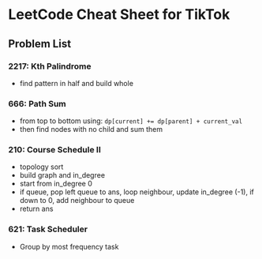 # LeetCode Cheat Sheet for TikTok

## Problem List

### 2217: Kth Palindrome
- find pattern in half and build whole

### 666: Path Sum

- from top to bottom using: `dp[current] += dp[parent] + current_val`
- then find nodes with no child and sum them

### 210: Course Schedule II

- topology sort
- build graph and in_degree
- start from in_degree 0
- if queue, pop left queue to ans, loop neighbour, update in_degree (-1), if down to 0, add neighbour to queue
- return ans

### 621: Task Scheduler

- Group by most frequency task

